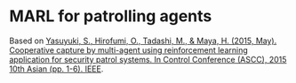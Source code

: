 # MARL for patrolling agents

Based on [Yasuyuki, S., Hirofumi, O., Tadashi, M., & Maya, H. (2015, May). Cooperative capture by multi-agent using reinforcement learning application for security patrol systems. In Control Conference (ASCC), 2015 10th Asian (pp. 1-6). IEEE](https://ieeexplore.ieee.org/document/7244682).


